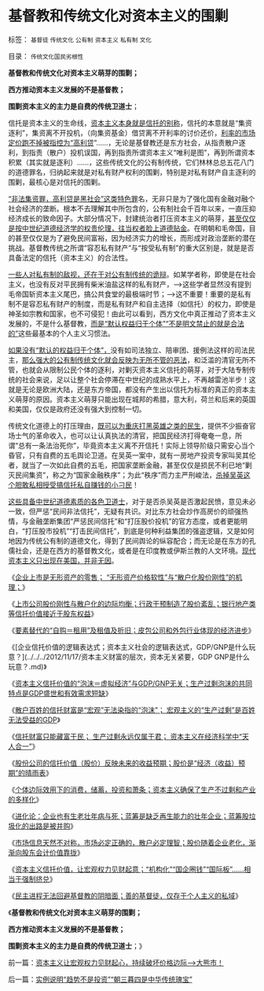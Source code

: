 # 基督教和传统文化对资本主义的围剿

标签： `基督徒` `传统文化` `公有制` `资本主义` `私有制` `文化` 

目录： `传统文化国民劣根性`

**基督教和传统文化对资本主义萌芽的围剿；**

**西方推动资本主义发展的不是基督教；**

**围剿资本主义的主力是自费的传统卫道士**；

信托是资本主义的生命线，[资本主义本身就是信托的别称](../../../2012/11/8/信托等价于资本主义，&nbsp;信托不是资本积累.md)，信托的本意就是“集资逐利”，集资离不开投机，（向集资基金）借贷离不开利率的讨价还价，[利率的市场定价跑不掉被指控为“高利贷](../../../2011/10/9/&quot;零和投机&quot;的贡献，高利贷是最核心的价格信号.md)”……，无论是基督教还是东方社会，从指责散户逐利，到指责（散户）投机误国，再到指责所谓资本主义“唯利是图”，再到所谓资本积累（其实就是逐利）……，这些传统文化的公有制传统，它们林林总总五花八门的道德罪名，归纳起来就是对私有财产权利的围剿，特别是对私有财产自主逐利的围剿，最核心是对信托的围剿。

[“非法集资罪，高利贷是黑社会”这类特色罪](../../../2012/11/8/信托是资本主义的生命线.md)名，无非只是为了强化国有金融对融个社会经济的垄断。根本不去理解其中所包含的，公有制社会千百年以来，一直压抑经济成长的致命因子。大部分情况下，封建统治者打压资本主义的萌芽，[甚至仅仅是按中世纪道德经济学的权贵伦理，往当权者脸上道德贴金](../../../2011/12/8/中世纪道德经济学的通往奴役之路.md)。在明朝和毛帝国，目的甚至仅仅是为了避免民间富裕，因为经济实力的增长，而形成对政治垄断的潜在挑战。基督教传统之所谓“容忍私有财产”与“按受私有制”的重大区别是，就是是否具备法定的信托（资本主义）的合法性。

[一些人对私有制的敌视，还在于对公有制传统的诡辩](../../../2011/11/8/民主是正确的，洗脑就是不可能的.md)。如某学者称，即使是在社会主义，也没有反对平民拥有柴米油盐这样的私有财产，——>这些学者显然没有提到毛帝国斩资本主义尾巴，搞公共食堂的最极端时节；——>这不重要！重要的是私有制不是容忍私有财产的制度，而是私有财产和自主选择（如信托）的权力，即使是神圣如宗教和国家，也不可侵犯！由此可以看到，西方文化中真正推动了资本主义发展的，不是什么基督教，[而是“默认权益归于个体”“不是明文禁止的就是合法的”](../../../2012/7/6/科斯及一切违背“默认权益归属个体”的都是伪科学.md)这些最基本的个人主义习惯法。

[如果没有“默认的权益归于个体”，](../../../2012/7/6/“国家财富”掠自何方？默认归属权比人权宣言简明精确.md)没有如司法独立、陪审团、援例法这样的司法民主，[那么强大的公有制传统文化就会反映为无所不管的恶法](../../../2012/5/13/公有制不是可以道德操守的社会;.md)，和泛滥的清官无所不管，也就会从限制公民个体的逐利，对剿灭资本主义信托的萌芽，对于大陆专制传统的社会来说，足以让整个社会停滞在中世纪的成熟水平上，不再越雷池半步！这就是无论是欧洲大陆，还是东方帝国，都没有产生出以信托为标准的真正的资本主义萌芽的原因。资本主义萌芽只能出现在城邦的希腊，意大利，荷兰和后来的英国和美国，仅仅是政府还没有强大到控制一切。

传统文化道德上的打压理由，[既可以为重庆打黑英雄之类的民生](../../../2012/4/28/文革和斯大林主义中的被告人利益.md)，提供不少振奋官场士气的革命收入，也可以让认真执法的清官，把国民经济打得奄奄一息，所谓“总有一条法治死你”，毕竟资本主义离不开信托！实际上领导阶级只需安心当个昏官，只有自费的五毛舆论卫道。在吴英一案中，就有一房地产投资专家叫吴其伦者，就当了一次如此自费的五毛，把国家垄断金融，甚至仅仅是损民不利已地“剿灭民间集资”，称之为“国家金融秩序”；为此“秩序”而力主严刑峻法，[杀掉吴英这个胆敢私相授受搞信托私自赚钱的小刁民](../../../2012/4/25/中国“民主”不重视私有制条件，吴英能往何处逃.md)！

[这些具备中世纪道德素质的各色卫道士](../../../2009/11/11/中国社会4.5种正统卫道士.md)，对于是否杀吴英是否激起民愤，意见未必一致，但严惩“民间非法信托”，无疑有共识。对比东方社会炒作高房价的顽强热情，与金融垄断集团“严惩民间信托”和“打压股价投机”的官方态度，或者更能明白，“打压股市投机”“打击民间信托”，到底是何种利益集团的强盗逻辑，又是如何地因为传统公有制的道德文化，得到了民间舆论的纵容配合；而无论是在东方的孔儒社会，还是在西方的基督教文化，或者是在印度教或伊斯兰教的人文环境。[现代资本主义只出现在美国，并非无因](../../../2011/10/3/欧洲是民主的后进社会；现代资本主义制度发源于美洲殖民地.md)。

《[企业上市是无形资产的零售； “无形资产价格软性”与“散户化股价刚性”的机理；](../../../2012/11/16/股市是无形资产的零售；“散户化市场股价刚性”的机理.md)》

《[上市公司股价刚性与散户化的边际均衡；行政干预制造了股价紊乱；银行地产类等信托价值接近于股东权益](../../../2012/11/17/上市公司股价刚性与散户化的边际均衡.md)》

《[要素替代的“自购＝租用”及租值及折旧；皮包公司和外包行业体现的经济进步](../../../2012/11/17/要素替代的“自购＝租用”及租值及折旧；皮包公司体现的进步.md)》

《[企业信托价值的逻辑表达式；资本主义社会的逻辑表达式，GDP/GNP是什么玩意？](../../../2012/11/17/资本主义财富的层次，资本无关紧要，GDP GNP是什么玩意？.md)》

《[资本主义信托价值的“泡沫＝虚拟经济”与GDP/GNP无关；生产过剩泡沫的共同特点是GDP盛世和有效需求短缺](../../../2012/11/17/信托的“投机泡沫”和生产过剩的GDP泡沫.md)》

《[散户百姓的信托财富是“宏观”无法染指的“泡沫”；
宏观主义的“生产过剩”是百姓无法受益的GDP](../../../2012/11/18/散户百姓的信托财富是“宏观”无法染指的“泡沫”.md)》

《[信托财富只能藏富于民； 生产过剩永远仅属于君； 资本主义在经济科学中“天人合一”](../../../2012/11/18/信托财富只能藏富于民；&nbsp;生产过剩永远仅属于君.md)》

《[股份公司的信托价值（股价）反映未来的收益预期；股价是“经济（收益）预期”的晴雨表](../../../2012/11/18/资本主义的财富是“庞氏陷阱”吗？.md)》

《[个体边际效用下的消费，储蓄，投资和萧条；资本主义确保了生产不过剩和产业的多样化](../../../2012/11/19/个体边际效用下的消费，储蓄，投资和萧条.md)》

《[进化论：企业也有生老壮年病与死；蓝筹是缺乏再生能力的壮年企业；蓝筹股垃圾化的出路是被并购](../../../2012/11/19/进化论：企业也有生老壮年病与死；蓝筹是缺乏再生能力的壮年企业；.md)》

《[市场信息天然不对称，市场必定正确的，散户必定理智；股价随着企业老化，渐渐向股东会计价值靠拢](../../../2012/11/20/大股东倾向分红，蓝筹股分红合理，股价向净资产靠拢.md)》

《[资本主义信托价值，让宏观权力见财起意；“机构化”“国企圈钱”“国际板”……相当于强制挤兑](../../../2012/11/20/资本主义让宏观权力见财起心，持续破坏价格边际——&gt;大熊市！.md)》

《[民主进程无法回避基督教的阴暗面；善的基督徒，仅存于个人主义的私域](../../../2012/11/19/民主进程无法回避基督教的阴暗面；.md)》

《**基督教和传统文化对资本主义萌芽的围剿；**

**西方推动资本主义发展的不是基督教；**

**围剿资本主义的主力是自费的传统卫道士**；》

前一篇：[资本主义让宏观权力见财起心，持续破坏价格边际——&gt;大熊市！](../../../2012/11/20/资本主义让宏观权力见财起心，持续破坏价格边际——&gt;大熊市！.md)

后一篇：[实例说明“趋势不是投资”“朝三暮四是中华传统瑰宝”](../../../2012/11/20/实例说明“趋势不是投资”“朝三暮四是中华传统瑰宝”.md)